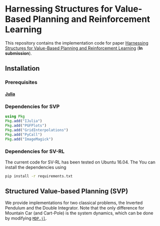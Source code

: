 # Harnessing Structures for Value-Based Planning and Reinforcement Learning

This repository contains the implementation code for paper [Harnessing Structures for Value-Based Planning and Reinforcement Learning]() (__In submission__).



## Installation

### Prerequisites

#### [__Julia__]()



### Dependencies for SVP

```julia
using Pkg
Pkg.add("IJulia")
Pkg.add("PGFPlots")
Pkg.add("GridInterpolations")
Pkg.add("PyCall")
Pkg.add("ImageMagick")
```

### Dependencies for SV-RL
The current code for SV-RL has been tested on Ubuntu 16.04. The 
You can install the dependencies using
```bash
pip install -r requirements.txt
```

## Structured Value-based Planning (SVP)

We provide implementations for two classical problems, the Inverted Pendulum and the Double Integrator. Note that the only difference for Mountain Car (and Cart-Pole) is the system dynamics, which can be done by modifying [`MDP.jl`]().
